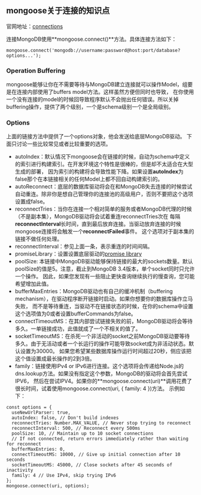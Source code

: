 ## mongoose关于连接的知识点
官网地址：[connections](https://mongoosejs.com/docs/connections.html)

连接MongoDB使用**mongoose.connect()**方法。具体连接方法如下：
```
mongoose.connect('mongodb://username:password@host:port/database?options...');
```
### Operation Buffering
mongoose能够让你在不需要等待与MongoDB建立连接就可以操作Model，组要是在连接内部使用了buffers model方法。这样虽然方便但同时也导致，
在你使用一个没有连接的model的时候回导致程序默认不会抛出任何错误。所以关掉buffering操作，提供了两个级别，一个是schema级别一个是全局级别。

### Options
上面的链接方法中提供了一个options对象，他会发送给底层MongoDB驱动。
下面只讨论一些比较常见或者比较重要的选项。
* autoIndex：默认情况下mongoose会在链接的时候，自动为schema中定义的索引进行构建索引。在开发环境这个特性是很棒的，但是却不太适合在大型生成的部署，
因为索引的构建将会导致性能下降。如果设置**autoIndex**为false那个在本链接相关的任何Model上都不回自动构建索引的。
* autoReconnect：底层的数据库驱动将会在和MongoDB失去连接的时候尝试自动重连。除非你是想自己管理你的连接池的高级用户，否则不要把这个选项设置成false。
* reconnectTries：当你在连接一个相对简单的服务或者MongoDB代理的时候（不是副本集），MongoDB驱动将会试着重连reconnectTries次在
每隔**reconnectInterval**长时间，直到最后放弃连接。当驱动放弃连接的时候mongoose连接将会触发一个**reconnectFailed**事件。
这个选项对于副本集的链接不做任何处理。
* reconnectInterval：参见上面一条，表示重连的时间间隔。
* promiseLibrary：设置设置底层驱动的[promise library](http://mongodb.github.io/node-mongodb-native/2.1/api/MongoClient.html)
* poolSize: 本链接中MongoDB驱动能够保持链接的最大的sockets数量。默认poolSize的值是5。注意，截止到MongoDB 3.4版本，单个socket同时只允许一个操作。
因此，如果您发现有一些阻止更快查询继续执行的慢查询，您可能希望增加此值。
* bufferMaxEntries：MongoDB驱动也有自己的缓冲机制（buffering mechanism），在驱动程序断开链接时启动。如果你想要你的数据库操作立马失败，
而不是等待重连，当驱动不在链接状态的时候，在你的schema中设置这个选项值为0或者设置bufferCommands为false。
* connectTimeoutMS：在其内部尝试链接失败的前，MongoDB驱动将会等待多久。一单链接成功，此值就成了一个不相关的值了。
* socketTimeoutMS：在杀死一个非活动的socket之前MongoDB驱动要等待多久。由于无活动或者一个长运行的操作可能导致socket成为非活动状态。默认设置为30000。
如果您希望某些数据库操作运行时间超过20秒，侧应该把这个值设置成最长操作的2到3倍。
* family：链接使用IPv4 or IPv6进行连接。这个选项将会传递给Node.js的dns.lookup方法。如果没有指定这个参数，MongoDB的驱动将会首先尝试IPV6，
然后在尝试IPV4。如果你的**mongoose.connect(uri)**调用花费了很长时间，试着使用mongoose.connect(uri, { family: 4 })方法。
示例如下：
```
const options = {
  useNewUrlParser: true,
  autoIndex: false, // Don't build indexes
  reconnectTries: Number.MAX_VALUE, // Never stop trying to reconnect
  reconnectInterval: 500, // Reconnect every 500ms
  poolSize: 10, // Maintain up to 10 socket connections
  // If not connected, return errors immediately rather than waiting for reconnect
  bufferMaxEntries: 0,
  connectTimeoutMS: 10000, // Give up initial connection after 10 seconds
  socketTimeoutMS: 45000, // Close sockets after 45 seconds of inactivity
  family: 4 // Use IPv4, skip trying IPv6
};
mongoose.connect(uri, options);
```
